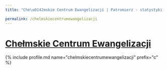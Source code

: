 ```yaml
---
title: "Che\u0142mskie Centrum Ewangelizacji | Patromierz - statystyki Patronite.pl"

permalink: /chelmskiecentrumewangelizacji
---
```


# [Chełmskie Centrum Ewangelizacji](https://patronite.pl/chelmskiecentrumewangelizacji)

{% include profile.md name="chelmskiecentrumewangelizacji" prefix="c" %}
